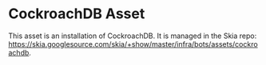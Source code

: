 CockroachDB Asset
=================

This asset is an installation of CockroachDB.  It is managed in the Skia repo:
https://skia.googlesource.com/skia/+show/master/infra/bots/assets/cockroachdb.
